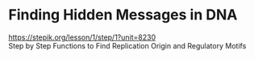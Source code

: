 # Finding Hidden Messages in DNA
https://stepik.org/lesson/1/step/1?unit=8230   
Step by Step Functions to Find Replication Origin and Regulatory Motifs

